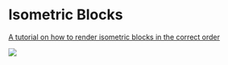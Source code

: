 Isometric Blocks
================

[A tutorial on how to render isometric blocks in the correct order](http://shaunlebron.github.io/IsometricBlocks)

<img src="isom.png">
